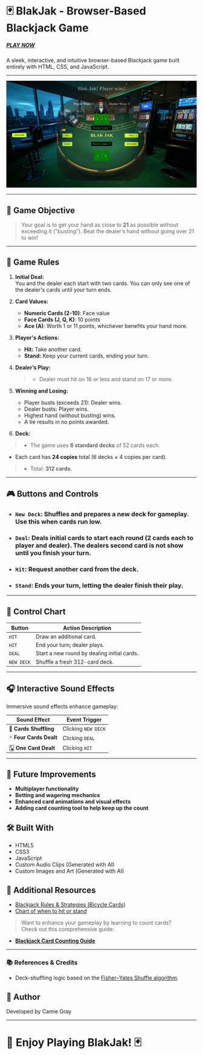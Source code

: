 # 🃏 BlakJak - Browser-Based Blackjack Game 
##### [PLAY NOW](https://camiegray.github.io/seb-224/seb224/projects/blakjak/)

A sleek, interactive, and intuitive browser-based Blackjack game built entirely with HTML, CSS, and JavaScript.

---
![Gameplay Screenshot](assets/images/play.png)

---
## 🚩 Game Objective

> Your goal is to get your hand as close to **21** as possible without exceeding it ("busting"). Beat the dealer’s hand without going over 21 to win!

---

## 📜 Game Rules

1. **Initial Deal:**  
   You and the dealer each start with two cards. You can only see one of the dealer's cards until your turn ends.


2. **Card Values:**  
   - **Numeric Cards (2-10)**: Face value  
   - **Face Cards (J, Q, K)**: 10 points  
   - **Ace (A)**: Worth 1 or 11 points, whichever benefits your hand more.


3. **Player's Actions:**  
   - **Hit:** Take another card.  
   - **Stand:** Keep your current cards, ending your turn.


4. **Dealer’s Play:**  
   > - Dealer must hit on 16 or less and stand on 17 or more.


5. **Winning and Losing:**  
   - Player busts (exceeds 21): Dealer wins.  
   - Dealer busts: Player wins.  
   - Highest hand (without busting) wins.  
   - A tie results in no points awarded.


6. **Deck:**  
  > - The game uses **6 standard decks** of 52 cards each.  
   - Each card has **24 copies** total (6 decks × 4 copies per card).  
  > - Total: **312 cards**.

---
## **🎮 Buttons and Controls**

- ### `New Deck`: Shuffles and prepares a new deck for gameplay. Use this when cards run low.
- ### `Deal`: Deals initial cards to start each round (2 cards each to player and dealer). The dealers second card is not show until you finish your turn.
- ### `Hit`: Request another card from the deck.
-  ### `Stand`: Ends your turn, letting the dealer finish their play.

---
## 📌 Control Chart

| Button       | Action Description                           |
|--------------|----------------------------------------------|
| `HIT`      | Draw an additional card.                     |
| `HIT`    | End your turn; dealer plays.                 |
| `DEAL`     | Start a new round by dealing initial cards.  |
| `NEW DECK` | Shuffle a fresh 312-card deck.               |

---

## 🎧 Interactive Sound Effects

Immersive sound effects enhance gameplay:

| Sound Effect            | Event Trigger                |
|-------------------------|------------------------------|
| 🔀 **Cards Shuffling**  | Clicking `NEW DECK`   |
| 🃏 **Four Cards Dealt** | Clicking `DEAL`          |
| 🂡 **One Card Dealt**   | Clicking `HIT`           |

---
## 🚀 Future Improvements

- **Multiplayer functionality**
- **Betting and wagering mechanics**
- **Enhanced card animations and visual effects**
- **Adding card counting tool to help keep up the count**

## 🛠 Built With

- HTML5
- CSS3
- JavaScript
- Custom Audio Clips (Generated with AI)
- Custom Images and Art (Generated with AI)

## 📖 Additional Resources
- [Blackjack Rules & Strategies (Bicycle Cards)](https://bicyclecards.com/how-to-play/blackjack)
- [Chart of when to hit or stand](https://www.blackjackapprenticeship.com/blackjack-strategy-charts/)

> Want to enhance your gameplay by learning to count cards?  
Check out this comprehensive guide:

- [**Blackjack Card Counting Guide**](https://www.blackjackapprenticeship.com/how-to-count-cards/)  
---
### 📚 References & Credits

- Deck-shuffling logic based on the [Fisher–Yates Shuffle algorithm](https://stackoverflow.com/questions/59810241/how-to-fisher-yates-shuffle-a-javascript-array).

## 👤 Author
Developed by Camie Gray 

---
# 🌟 Enjoy Playing BlakJak! 🃏

